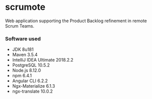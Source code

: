 # scrumote
Web application supporting the Product Backlog refinement in remote Scrum Teams.

### Software used
- JDK 8u181
- Maven 3.5.4
- IntelliJ IDEA Ultimate 2018.2.2
- PostgreSQL 10.5.2
- Node.js 8.12.0
- npm 6.4.1
- Angular CLI 6.2.2
- Ngx-Materialize 6.1.3
- ngx-translate 10.0.2